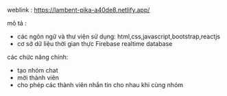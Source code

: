 
weblink : https://lambent-pika-a40de8.netlify.app/

mô tả : 
 - các ngôn ngữ và thư viện sử dụng: html,css,javascript,bootstrap,reactjs
 - cơ sở dữ liệu thời gian thực Firebase realtime database
 
 
 
các chức năng chính:
 - tạo nhóm chat
 - mời thành viên
 - cho phép các thành viên nhắn tin cho nhau khi cùng nhóm
